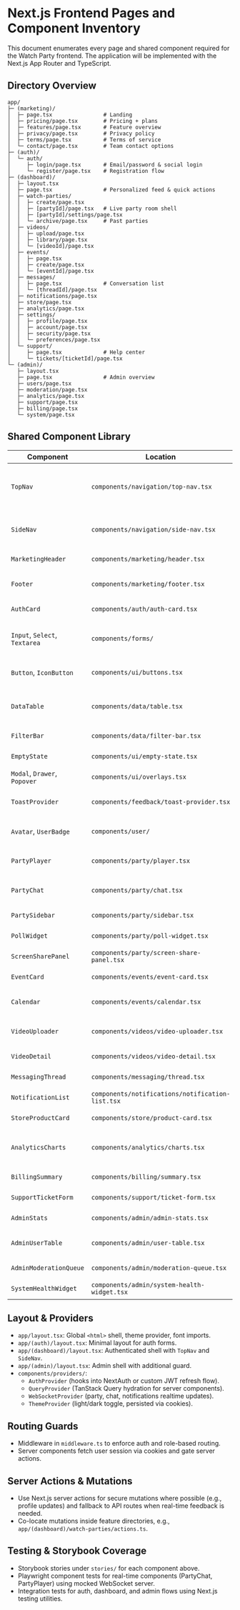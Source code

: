 # Next.js Frontend Pages and Component Inventory

This document enumerates every page and shared component required for the Watch Party frontend. The application will be implemented with the Next.js App Router and TypeScript.

## Directory Overview

```
app/
├─ (marketing)/
│  ├─ page.tsx                # Landing
│  ├─ pricing/page.tsx        # Pricing + plans
│  ├─ features/page.tsx       # Feature overview
│  ├─ privacy/page.tsx        # Privacy policy
│  ├─ terms/page.tsx          # Terms of service
│  └─ contact/page.tsx        # Team contact options
├─ (auth)/
│  └─ auth/
│     ├─ login/page.tsx       # Email/password & social login
│     └─ register/page.tsx    # Registration flow
├─ (dashboard)/
│  ├─ layout.tsx
│  ├─ page.tsx                # Personalized feed & quick actions
│  ├─ watch-parties/
│  │  ├─ create/page.tsx
│  │  ├─ [partyId]/page.tsx   # Live party room shell
│  │  ├─ [partyId]/settings/page.tsx
│  │  └─ archive/page.tsx     # Past parties
│  ├─ videos/
│  │  ├─ upload/page.tsx
│  │  ├─ library/page.tsx
│  │  └─ [videoId]/page.tsx
│  ├─ events/
│  │  ├─ page.tsx
│  │  ├─ create/page.tsx
│  │  └─ [eventId]/page.tsx
│  ├─ messages/
│  │  ├─ page.tsx             # Conversation list
│  │  └─ [threadId]/page.tsx
│  ├─ notifications/page.tsx
│  ├─ store/page.tsx
│  ├─ analytics/page.tsx
│  ├─ settings/
│  │  ├─ profile/page.tsx
│  │  ├─ account/page.tsx
│  │  ├─ security/page.tsx
│  │  └─ preferences/page.tsx
│  └─ support/
│     ├─ page.tsx             # Help center
│     └─ tickets/[ticketId]/page.tsx
└─ (admin)/
   ├─ layout.tsx
   ├─ page.tsx                # Admin overview
   ├─ users/page.tsx
   ├─ moderation/page.tsx
   ├─ analytics/page.tsx
   ├─ support/page.tsx
   ├─ billing/page.tsx
   └─ system/page.tsx
```

## Shared Component Library

| Component | Location | Description |
|-----------|----------|-------------|
| `TopNav` | `components/navigation/top-nav.tsx` | Authenticated navigation with notifications, search, quick actions.
| `SideNav` | `components/navigation/side-nav.tsx` | Contextual navigation (user dashboard or admin tools).
| `MarketingHeader` | `components/marketing/header.tsx` | Hero header with CTA buttons.
| `Footer` | `components/marketing/footer.tsx` | Global footer, legal links, app download.
| `AuthCard` | `components/auth/auth-card.tsx` | Form card used for login/register/reset.
| `Input`, `Select`, `Textarea` | `components/forms/` | Standardized form inputs integrated with React Hook Form.
| `Button`, `IconButton` | `components/ui/buttons.tsx` | Primary and secondary action buttons.
| `DataTable` | `components/data/table.tsx` | Paginated table supporting cursor pagination from the backend.
| `FilterBar` | `components/data/filter-bar.tsx` | Quick filters and saved views.
| `EmptyState` | `components/ui/empty-state.tsx` | Placeholder state for empty lists.
| `Modal`, `Drawer`, `Popover` | `components/ui/overlays.tsx` | Shared overlay primitives.
| `ToastProvider` | `components/feedback/toast-provider.tsx` | Notification toasts wired to mutation status.
| `Avatar`, `UserBadge` | `components/user/` | User presentation components with status indicator.
| `PartyPlayer` | `components/party/player.tsx` | Video player synced via WebSocket + HLS.
| `PartyChat` | `components/party/chat.tsx` | Realtime chat room with message reactions.
| `PartySidebar` | `components/party/sidebar.tsx` | Participants list, polls, reactions.
| `PollWidget` | `components/party/poll-widget.tsx` | Poll creation & participation UI.
| `ScreenSharePanel` | `components/party/screen-share-panel.tsx` | Host controls for screen sharing.
| `EventCard` | `components/events/event-card.tsx` | List item for events calendar.
| `Calendar` | `components/events/calendar.tsx` | Calendar view for events & watch parties.
| `VideoUploader` | `components/videos/video-uploader.tsx` | Upload widget with progress + transcoding status.
| `VideoDetail` | `components/videos/video-detail.tsx` | Video metadata, analytics summary.
| `MessagingThread` | `components/messaging/thread.tsx` | Conversation view with infinite scroll.
| `NotificationList` | `components/notifications/notification-list.tsx` | Notification center with filters.
| `StoreProductCard` | `components/store/product-card.tsx` | Store items, currency purchase.
| `AnalyticsCharts` | `components/analytics/charts.tsx` | Wrapper around charting library (Recharts or Chart.js).
| `BillingSummary` | `components/billing/summary.tsx` | Subscription status & invoices.
| `SupportTicketForm` | `components/support/ticket-form.tsx` | Form to submit support tickets.
| `AdminStats` | `components/admin/admin-stats.tsx` | KPIs for admin landing page.
| `AdminUserTable` | `components/admin/user-table.tsx` | Manage users with moderation actions.
| `AdminModerationQueue` | `components/admin/moderation-queue.tsx` | Review content reports & actions.
| `SystemHealthWidget` | `components/admin/system-health-widget.tsx` | Surface monitoring metrics.

## Layout & Providers

- `app/layout.tsx`: Global `<html>` shell, theme provider, font imports.
- `app/(auth)/layout.tsx`: Minimal layout for auth forms.
- `app/(dashboard)/layout.tsx`: Authenticated shell with `TopNav` and `SideNav`.
- `app/(admin)/layout.tsx`: Admin shell with additional guard.
- `components/providers/`:
  - `AuthProvider` (hooks into NextAuth or custom JWT refresh flow).
  - `QueryProvider` (TanStack Query hydration for server components).
  - `WebSocketProvider` (party, chat, notifications realtime updates).
  - `ThemeProvider` (light/dark toggle, persisted via cookies).

## Routing Guards

- Middleware in `middleware.ts` to enforce auth and role-based routing.
- Server components fetch user session via cookies and gate server actions.

## Server Actions & Mutations

- Use Next.js server actions for secure mutations where possible (e.g., profile updates) and fallback to API routes when real-time feedback is needed.
- Co-locate mutations inside feature directories, e.g., `app/(dashboard)/watch-parties/actions.ts`.

## Testing & Storybook Coverage

- Storybook stories under `stories/` for each component above.
- Playwright component tests for real-time components (PartyChat, PartyPlayer) using mocked WebSocket server.
- Integration tests for auth, dashboard, and admin flows using Next.js testing utilities.

